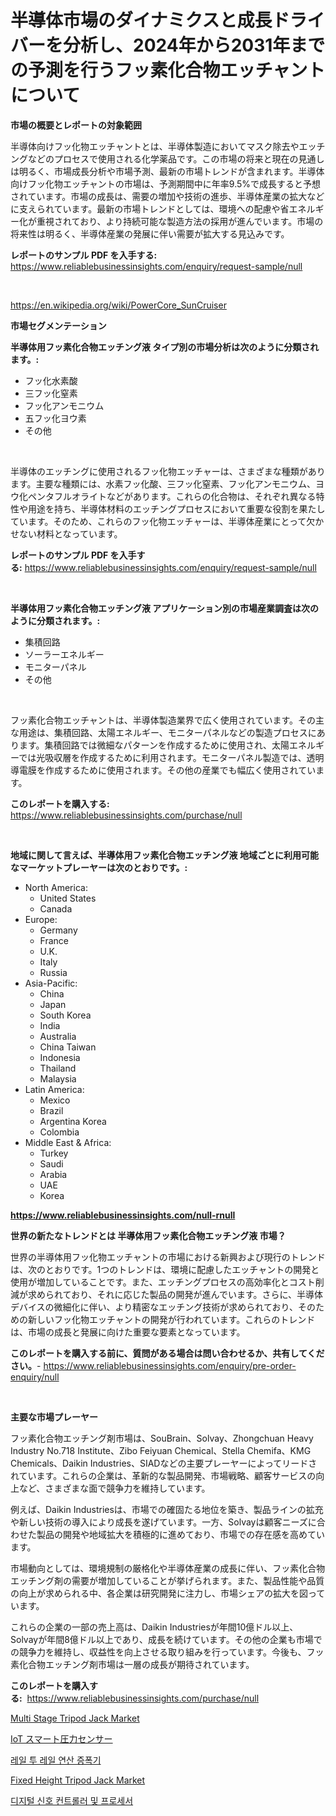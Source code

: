 <p><h1>半導体市場のダイナミクスと成長ドライバーを分析し、2024年から2031年までの予測を行うフッ素化合物エッチャントについて</h1></p><p><strong>市場の概要とレポートの対象範囲</strong></p>
<p><p>半導体向けフッ化物エッチャントとは、半導体製造においてマスク除去やエッチングなどのプロセスで使用される化学薬品です。この市場の将来と現在の見通しは明るく、市場成長分析や市場予測、最新の市場トレンドが含まれます。半導体向けフッ化物エッチャントの市場は、予測期間中に年率9.5%で成長すると予想されています。市場の成長は、需要の増加や技術の進歩、半導体産業の拡大などに支えられています。最新の市場トレンドとしては、環境への配慮や省エネルギー化が重視されており、より持続可能な製造方法の採用が進んでいます。市場の将来性は明るく、半導体産業の発展に伴い需要が拡大する見込みです。</p></p>
<p><strong>レポートのサンプル PDF を入手する:</strong> <a href="https://www.reliablebusinessinsights.com/enquiry/request-sample/null">https://www.reliablebusinessinsights.com/enquiry/request-sample/null</a></p>
<p>&nbsp;</p>
<p><a href="https://en.wikipedia.org/wiki/PowerCore_SunCruiser">https://en.wikipedia.org/wiki/PowerCore_SunCruiser</a></p>
<p><strong>市場セグメンテーション</strong></p>
<p><strong>半導体用フッ素化合物エッチング液 タイプ別の市場分析は次のように分類されます。:</strong></p>
<p><ul><li>フッ化水素酸</li><li>三フッ化窒素</li><li>フッ化アンモニウム</li><li>五フッ化ヨウ素</li><li>その他</li></ul></p>
<p>&nbsp;</p>
<p><p>半導体のエッチングに使用されるフッ化物エッチャーは、さまざまな種類があります。主要な種類には、水素フッ化酸、三フッ化窒素、フッ化アンモニウム、ヨウ化ペンタフルオライトなどがあります。これらの化合物は、それぞれ異なる特性や用途を持ち、半導体材料のエッチングプロセスにおいて重要な役割を果たしています。そのため、これらのフッ化物エッチャーは、半導体産業にとって欠かせない材料となっています。</p></p>
<p><strong>レポートのサンプル PDF を入手する:</strong>&nbsp;<a href="https://www.reliablebusinessinsights.com/enquiry/request-sample/null">https://www.reliablebusinessinsights.com/enquiry/request-sample/null</a></p>
<p>&nbsp;</p>
<p><strong> 半導体用フッ素化合物エッチング液 アプリケーション別の市場産業調査は次のように分類されます。:</strong></p>
<p><ul><li>集積回路</li><li>ソーラーエネルギー</li><li>モニターパネル</li><li>その他</li></ul></p>
<p>&nbsp;</p>
<p><p>フッ素化合物エッチャントは、半導体製造業界で広く使用されています。その主な用途は、集積回路、太陽エネルギー、モニターパネルなどの製造プロセスにあります。集積回路では微細なパターンを作成するために使用され、太陽エネルギーでは光吸収層を作成するために利用されます。モニターパネル製造では、透明導電膜を作成するために使用されます。その他の産業でも幅広く使用されています。</p></p>
<p><strong>このレポートを購入する:</strong>&nbsp; <a href="https://www.reliablebusinessinsights.com/purchase/null">https://www.reliablebusinessinsights.com/purchase/null</a></p>
<p>&nbsp;</p>
<p><strong>地域に関して言えば、半導体用フッ素化合物エッチング液 地域ごとに利用可能なマーケットプレーヤーは次のとおりです。:</strong></p>
<p><ul>
    <li>
        North America:
        <ul>
            <li>United States</li>
            <li>Canada</li>
        </ul>
    </li>
    <li>
        Europe:
        <ul>
            <li>Germany</li>
            <li>France</li>
            <li>U.K.</li>
            <li>Italy</li>
            <li>Russia</li>
        </ul>
    </li>
    <li>
        Asia-Pacific:
        <ul>
            <li>China</li>
            <li>Japan</li>
            <li>South Korea</li>
            <li>India</li>
            <li>Australia</li>
            <li>China Taiwan</li>
            <li>Indonesia</li>
            <li>Thailand</li>
            <li>Malaysia</li>
        </ul>
    </li>
    <li>
        Latin America:
        <ul>
            <li>Mexico</li>
            <li>Brazil</li>
            <li>Argentina Korea</li>
            <li>Colombia</li>
        </ul>
    </li>
    <li>
        Middle East & Africa:
        <ul>
            <li>Turkey</li>
            <li>Saudi</li>
            <li>Arabia</li>
            <li>UAE</li>
            <li>Korea</li>
        </ul>
    </li>
    </ul></p>
<p><strong><a href="https://www.reliablebusinessinsights.com/null-rnull">https://www.reliablebusinessinsights.com/null-rnull</a></strong>&nbsp;</p>
<p><strong>世界の新たなトレンドとは 半導体用フッ素化合物エッチング液 市場？</strong></p>
<p><p>世界の半導体用フッ化物エッチャントの市場における新興および現行のトレンドは、次のとおりです。1つのトレンドは、環境に配慮したエッチャントの開発と使用が増加していることです。また、エッチングプロセスの高効率化とコスト削減が求められており、それに応じた製品の開発が進んでいます。さらに、半導体デバイスの微細化に伴い、より精密なエッチング技術が求められており、そのための新しいフッ化物エッチャントの開発が行われています。これらのトレンドは、市場の成長と発展に向けた重要な要素となっています。</p></p>
<p><strong>このレポートを購入する前に、質問がある場合は問い合わせるか、共有してください。</strong>- <a href="https://www.reliablebusinessinsights.com/enquiry/pre-order-enquiry/null">https://www.reliablebusinessinsights.com/enquiry/pre-order-enquiry/null</a></p>
<p>&nbsp;</p>
<p><strong>主要な市場プレーヤー</strong></p>
<p><p>フッ素化合物エッチング剤市場は、SouBrain、Solvay、Zhongchuan Heavy Industry No.718 Institute、Zibo Feiyuan Chemical、Stella Chemifa、KMG Chemicals、Daikin Industries、SIADなどの主要プレーヤーによってリードされています。これらの企業は、革新的な製品開発、市場戦略、顧客サービスの向上など、さまざまな面で競争力を維持しています。</p><p>例えば、Daikin Industriesは、市場での確固たる地位を築き、製品ラインの拡充や新しい技術の導入により成長を遂げています。一方、Solvayは顧客ニーズに合わせた製品の開発や地域拡大を積極的に進めており、市場での存在感を高めています。</p><p>市場動向としては、環境規制の厳格化や半導体産業の成長に伴い、フッ素化合物エッチング剤の需要が増加していることが挙げられます。また、製品性能や品質の向上が求められる中、各企業は研究開発に注力し、市場シェアの拡大を図っています。</p><p>これらの企業の一部の売上高は、Daikin Industriesが年間10億ドル以上、Solvayが年間8億ドル以上であり、成長を続けています。その他の企業も市場での競争力を維持し、収益性を向上させる取り組みを行っています。今後も、フッ素化合物エッチング剤市場は一層の成長が期待されています。</p></p>
<p><strong>このレポートを購入する:</strong>&nbsp;&nbsp;<a href="https://www.reliablebusinessinsights.com/purchase/null">https://www.reliablebusinessinsights.com/purchase/null</a></p>
<p><p><a href="https://github.com/HenrietteMills1/Market-Research-Report-List-2/blob/main/multi-stage-tripod-jack-market.md">Multi Stage Tripod Jack Market</a></p><p><a href="https://github.com/TerrellConn/Market-Research-Report-List-2/blob/main/8277982122859.md">IoT スマート圧力センサー</a></p><p><a href="https://github.com/LuckeyCorbin/Market-Research-Report-List-1/blob/main/5150298124286.md">레일 투 레일 연산 증폭기</a></p><p><a href="https://github.com/alexxisgm/Market-Research-Report-List-1/blob/main/fixed-height-tripod-jack-market.md">Fixed Height Tripod Jack Market</a></p><p><a href="https://github.com/shampaakter36/Market-Research-Report-List-1/blob/main/7139829124285.md">디지털 신호 컨트롤러 및 프로세서</a></p></p>